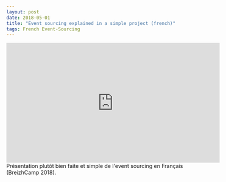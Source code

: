 ```yaml
---
layout: post
date: 2018-05-01
title: "Event sourcing explained in a simple project (french)"
tags: French Event-Sourcing
---
```

<iframe width="560" height="315" src="https://www.youtube.com/embed/l0c4oR4JPr4" frameborder="0" allow="autoplay; encrypted-media" allowfullscreen></iframe> Présentation plutôt bien faite et simple de l'event sourcing en Français (BreizhCamp 2018).
